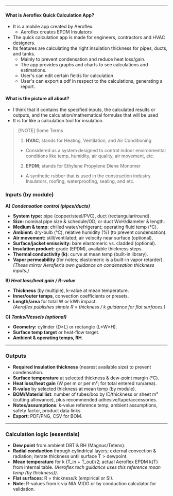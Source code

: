 
---
#### What is Aeroflex Quick Calculation App?
- It is a mobile app created by Aeroflex.
	- Aeroflex creates EPDM Insulators
- The quick calculation app is made for engineers, contractors and HVAC designers.
- Its features are calculating the right insulation thickness for pipes, ducts, and tanks.
	- Mainly to prevent condensation and reduce heat loss/gain.
	- The app provides graphs and charts to see calculations and estimations.
	- User's can edit certain fields for calculation
	- User's can export a pdf in respect to the calculations, generating a report.

#### What is the picture all about?
- I think that it contains the specified inputs, the calculated results or outputs, and the calculation/mathematical formulas that will be used
- It is for like a calculation tool for insulation.


> [!NOTE] Some Terms
> 1. **HVAC**; stands for Heating, Ventilation, and Air Conditioning
> 	- Considered as a system designed to control indoor environmental conditions like temp, humidity, air quality, air movement, etc.
> 2. **EPDM**; stands for Ethylene Propylene Diene Monomer
> 	- A synthetic rubber that is used in the construction industry. Insulators, roofing, waterproofing, sealing, and etc.



### Inputs (by module)

**A) *Condensation control (pipes/ducts)***
- **System type:** pipe (copper/steel/PVC), duct (rectangular/round).
- **Size:** nominal pipe size & schedule/OD; or duct WxH/diameter & length.
- **Medium & temp:** chilled water/refrigerant; operating fluid temp (°C).
- **Ambient:** dry-bulb (°C), relative humidity (%) (to prevent condensation).
- **Air movement:** still/ventilated; air velocity near surface (optional).
- **Surface/jacket emissivity:** bare elastomeric vs. cladded (optional).
- **Insulation product:** grade (EPDM), available thickness steps.
- **Thermal conductivity (k):** curve at mean temp (built-in library).
- **Vapor permeability** (for notes; elastomeric is a built-in vapor retarder).  
    _(These mirror Aeroflex’s own guidance on condensation thickness inputs.)_

**B) *Heat loss/heat gain / R-value***
- **Thickness** (by multiple), k-value at mean temperature.
- **Inner/outer temps**, convection coefficients or presets.
- **Length/area** for total W or kWh impact.  
    _(Aeroflex publishes simple R = thickness / k guidance for flat surfaces.)_

**C) *Tanks/Vessels (optional)***
- **Geometry:** cylinder (D×L) or rectangle (L×W×H).
- **Surface temp target** or heat-flow target.
- **Ambient & operating temps, RH**.

---
### Outputs
- **Required insulation thickness** (nearest available size) to prevent condensation.
- **Surface temperature** at selected thickness & dew-point margin (°C).
- **Heat loss/heat gain** (W per m or per m²; for total entered run/area).
- **R-value** by selected thickness at mean temp (by module).
- **BOM/Material list**: number of tubes/box by ID/thickness or sheet m² (cutting allowance), plus recommended adhesive/tape/accessories.
- **Notes/assumptions**: k-value reference temp, ambient assumptions, safety factor, product data links.
- **Export**: PDF/PNG, CSV for BOM.

---
### Calculation logic (essentials)
- **Dew point** from ambient DBT & RH (Magnus/Tetens).
- **Radial conduction** through cylindrical layers; external convection & radiation; iterate thickness until surface T > dewpoint.
- **Mean temperature** for k (T_in + T_out)/2; actual Aeroflex EPDM k(T) from internal table. _(Aeroflex tech guidance uses this reference mean temp (by thickness))._
- **Flat surfaces**: R = thickness/k (empirical or SI).
- **Note**: R-values from k via NIA MIDG or by conduction calculator for validation.
